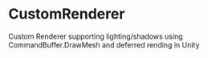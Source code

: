 # CustomRenderer
Custom Renderer supporting lighting/shadows using CommandBuffer.DrawMesh and deferred rending in Unity
